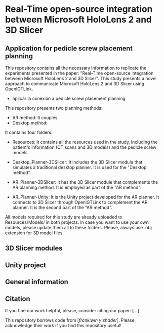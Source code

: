 # Real-Time open-source integration between Microsoft HoloLens 2 and 3D Slicer
## Application for pedicle screw placement planning

This repository contains all the necessary information to replicate the experiments presented in the paper: "Real-Time open-source integration between Microsoft HoloLens 2 and 3D Slicer".
This study presents a novel approach to communicate Microsoft HoloLens 2 and 3D Slicer using OpenIGTLink.  

- aplicar la conexión a pedicle screw placement planning


This repository presents two planning methods:

 - AR method: It couples 
 - Desktop method: 

It contains four folders:

 - Resources: It contains all the resources used in the study, including the patient's information (CT scans and 3D models) and the pedicle screw models.

 - Desktop_Planner-3DSlicer: It includes the 3D Slicer module that simulates a traditional desktop planner. It is used for the "Desktop method".

 - AR_Planner-3DSlicer: It has the 3D Slicer module that complements the AR planning method. It is employed as part of the "AR method".

 - AR_Planner-Unity: It is the Unity project developed for the AR planner. It connects to 3D Slicer through OpenIGTLink to complement the AR planner. It is the second part of the "AR method".


All models required for this study are already uploaded to Resources/Models/ in both projects. In case you want to use your own models, please update them all to these folders. Please, always use .obj extension for 3D model files.

## 3D Slicer modules

## Unity project




## General information
## Citation
If you fine our work helpful, please, consider citing our paper:
[...]

This repository borrows code from [*franklwin y shader*]. Please, acknowledge their work if you find this repository useful!